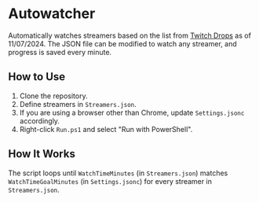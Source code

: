 # Autowatcher
Automatically watches streamers based on the list from [Twitch Drops](https://twitch.facepunch.com/#drops) as of 11/07/2024. The JSON file can be modified to watch any streamer, and progress is saved every minute.

## How to Use
1. Clone the repository.
2. Define streamers in `Streamers.json`.
3. If you are using a browser other than Chrome, update `Settings.jsonc` accordingly.
4. Right-click `Run.ps1` and select "Run with PowerShell".

## How It Works
The script loops until `WatchTimeMinutes` (in `Streamers.json`) matches `WatchTimeGoalMinutes` (in `Settings.jsonc`) for every streamer in `Streamers.json`.